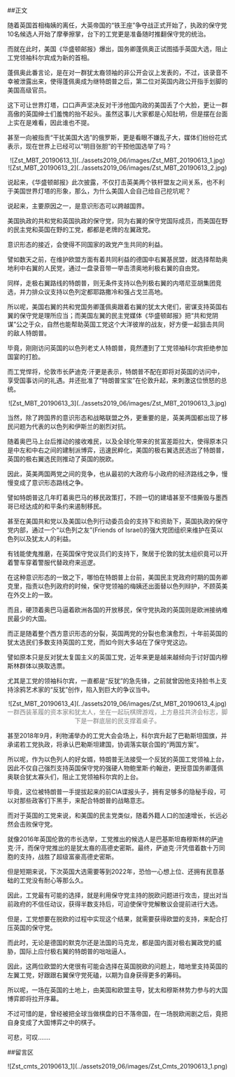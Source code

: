 ##正文

随着英国首相梅姨的离任，大英帝国的“铁王座”争夺战正式开始了，执政的保守党10名候选人开始了摩拳擦掌，台下的工党更是准备随时推翻保守党的统治。

而就在此时，美国《华盛顿邮报》爆出，国务卿蓬佩奥正试图插手英国大选，阻止工党领袖科尔宾成为新的首相。

蓬佩奥此番言论，是在对一群犹太裔领袖的非公开会议上发表的，不过，该录音不幸被泄露出来，使得蓬佩奥成为继特朗普之后，第二位对英国内政公开指手划脚的美国高级官员。

这下可让世界灯塔，口口声声坚决反对干涉他国内政的美国丢了个大脸，更让一群高傲的英国绅士们羞愧的抬不起头。虽然这事儿大家都是心知肚明，但是摆在台面上实在是难看，因此谁也不提。

甚至一向被指责“干扰美国大选”的俄罗斯，更是看眼不嫌乱子大，媒体们纷纷花式表示，现在世界上已经可以“明目张胆”的干预他国选举了吗？

 <div align="center">![Zst_MBT_20190613_1](../assets2019_06/images/Zst_MBT_20190613_1.jpg)</div>
 <div align="center">![Zst_MBT_20190613_2](../assets2019_06/images/Zst_MBT_20190613_2.jpg)</div>

说起来，《华盛顿邮报》此次披露，不仅打击英美两个铁杆盟友之间关系，也不利于美国世界灯塔的形象，那么，为什么美国人会自己给自己挖坑呢？

说起来，主要原因之一，是意识形态可以跨越国界。

美国执政的共和党和英国执政的保守党，同为右翼的保守党国际成员，而美国在野的民主党和英国在野的工党，都都是老牌的左翼政党。

意识形态的接近，会使得不同国家的政党产生共同的利益。

譬如数天之前，在维护欧盟方面有着共同利益的德国中右翼基民盟，就选择帮助奥地利中右翼的人民党，通过一盘录音带一举击溃奥地利极右翼的自由党。

同样，走极右翼路线的特朗普，则无条件支持以色列极右翼的内塔尼亚胡集团竞选，并力排众议支持以色列定都耶路撒冷和强占戈兰高地。

所以呢，美国右翼的共和党国务卿蓬佩奥跟着右翼的犹太大佬们，密谋支持英国右翼的保守党是理所应当；而美国左翼的民主党媒体《华盛顿邮报》把“共和党阴谋”公之于众，自然也能帮助英国工党这个大洋彼岸的战友，好方便一起狙击共同的敌人特朗普。

毕竟，刚刚访问英国的以色列老丈人特朗普，竟然遭到了工党领袖科尔宾拒绝参加国宴的打脸。

而工党悍将，伦敦市长萨迪克·汗更是表示，特朗普不配在即将对英国的访问中，享受国事访问的礼遇。并还批准了“特朗普宝宝”在伦敦升起，来刺激这位愤怒的总统。

 <div align="center">![Zst_MBT_20190613_3](../assets2019_06/images/Zst_MBT_20190613_3.jpg)</div>

当然，除了跨国界的意识形态和战略联盟之外，更重要的是，英美两国都出现了移民问题为代表的以色列和伊斯兰的剧烈对抗。

随着奥巴马上台后推动的接收难民，以及全球化带来的贫富差距拉大，使得原本只是中左和中右之间的建制派博弈，迅速民粹化，美国的极右翼选民选出了特朗普，英国的极右翼选民则推动了英国的脱欧。

因此，英美两国两党之间的竞争，也从最初的大政府与小政府的经济路线之争，慢慢变成了意识形态路线之争。

譬如特朗普这几年盯着奥巴马的移民政策打，不顾一切的建墙甚至不惜撕毁与墨西哥已经达成的和平条约来遏制移民。

甚至在美国共和党以及美国以色列行动委员会的支持下和资助下，英国执政的保守党内部，通过一个“以色列之友”(Friends of Israel)的强大党团组织来维护在英以色列以及犹太人的利益。

有钱能使鬼推磨，在英国保守党议员们的支持下，聚居于伦敦的犹太组织竟可以开着警车穿着警服代替政府来巡逻。

在这种意识形态的一致之下，哪怕在特朗普上台前，美国民主党政府时期的国务卿克里，指责以色列政府的时候，保守党领袖的梅姨还出面替以色列辩护，不顾英美在外交上的一致。

而且，硬顶着奥巴马逼着欧洲各国的开放移民，保守党执政的英国则是欧洲接纳难民最少的大国。

而正是随着整个西方意识形态的分裂，英国两党的分裂也愈演愈烈，十年前英国的犹太选民们多数支持英国的工党，而如今则大多站在了保守党这边。

譬如原本只是反对犹太复国主义的英国工党，近年来更是越来越倾向于讨好国内穆斯林群体以换取选票。

尤其是工党的领袖科尔宾，一直都是“反犹”的急先锋，之前就曾因他支持脸书上支持涂鸦艺术家的“反犹”创作，陷入到巨大的争议当中。

 <div align="center">![Zst_MBT_20190613_4](../assets2019_06/images/Zst_MBT_20190613_4.jpg)</div>
 <div align="center"><font color="grey">一群西装革履的资本家和犹太人，坐在一起玩棋牌游戏，上方悬挂共济会标志，脚下是一群底层的民支撑着桌子。</font></div>

 甚至2018年9月，利物浦举办的工党大会会场上，科尔宾升起了巴勒斯坦国旗，并承诺若工党执政，将承认巴勒斯坦建国，协调落实联合国的“两国方案”。

所以呢，作为以色列人的好女婿，特朗普无法接受一个反犹的英国工党领袖上台，因此不仅自己强烈支持英国保守党的强硬人物鲍里斯·约翰逊，更授意国务卿蓬佩奥联合犹太寡头们，阻止工党领袖科尔宾的上台。

毕竟，这位被特朗普一手提拔起来的前CIA谍报头子，拥有足够多的隐秘手段，可以对那些政客们下黑手，来配合特朗普的战略意志。

而对于英国的工党来说，和美国的民主党类似，随着外籍人口的加速增长，长远必然会击败保守党。

就像2016年英国伦敦的市长选举，工党推出的候选人是巴基斯坦裔穆斯林的萨迪克·汗，而保守党推出的是犹太裔的高德史密斯。最终，萨迪克·汗凭借着数十万同胞的支持，战胜了超级富豪高德史密斯。

但是短期来说，下次英国大选需要等到2022年，恐怕一心想上位、还拥有民意基础的工党没有耐心等那么久。

因此，工党最有可能的选择，就是利用保守党主持的脱欧问题进行攻击，提出对当前政府的不信任动议，获得半数支持后，可迫使保守党解散议会提前进行大选。

但是，工党想要在脱欧的过程中实现这个结果，就需要获得欧盟的支持，来配合打压英国的保守党。

而此时，无论是德国的默克尔还是法国的马克龙，都是国内面对极右翼政党的威胁，国际上应付极右翼的特朗普的咄咄逼人。

因此，这两位欧盟的大佬很有可能会选择在英国脱欧的问题上，暗地里支持英国的左翼工党，好跟跟右翼保守党死磕，以期为自身获得更多的筹码。

所以呢，一场在英国的土地上，由美国和欧盟主导，犹太和穆斯林势力参与的大国博弈即将拉开序幕。

不过可惜的是，曾经被把全球当做棋盘的日不落帝国，在一场脱欧闹剧之后，竟把自身变成了大国博弈之中的棋子。

可悲，可叹.......
 

##留言区
 <div align="center">![Zst_cmts_20190613_1](../assets2019_06/images/Zst_Cmts_20190613_1.png)</div>